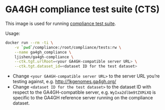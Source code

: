 # GA4GH compliance test suite (CTS)This image is used for running [compliance test suite](https://github.com/ga4gh/compliance/blob/master/docs/Quickstart.md#install--build-compliance-suite).Usage:```bashdocker run --rm -ti \    -v `pwd`/compliance:/root/compliance/tests:rw \    --name ga4gh_compliance \    ljishen/ga4gh-compliance \    --ctk.tgt.urlRoot=<your GA4GH-compatible server URL> \    --ctk.tgt.dataset_id=<dataset ID for the test dataset>```- Change `<your GA4GH-compatible server URL>` to the server URL you’re testing against, e.g. http://1kgenomes.ga4gh.org/- Change `<dataset ID for the test dataset>` to the dataset ID with respect to the GA4GH-compatible server, e.g. `WyIxa2dlbm9tZXMiXQ` is specific to the GA4GH reference server running on the compliance dataset.